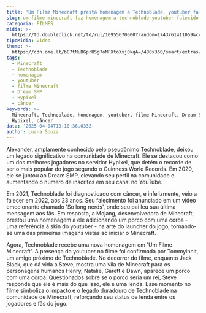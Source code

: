 ```yaml
---
title: 'Um Filme Minecraft presta homenagem a Technoblade, youtuber falecido do jogo'
slug: um-filme-minecraft-faz-homenagem-a-technoblade-youtuber-falecido-do-jogo-veja
categoria: FILMES
midia: >-
  https://td.doubleclick.net/td/rul/10955670600?random=1743761411059&cv=11&fst=1743761411059&fmt=3&bg=ffffff&guid=ON&async=1&gtm=45be5430h2v896288557za200&gcd=13l3l3l3l1l1&dma=0&tag_exp=102788824~102803279~102813109~102887800~102926062~102975949~103016951~103021830~103027016&u_w=800&u_h=600&url=https%3A%2F%2Fwww.omelete.com.br%2Ffilmes%2Fum-filme-minecraft-homenagem-technoblade-explicado&hn=www.googleadservices.com&frm=0&tiba=Um%20Filme%20Minecraft%20homenageia%20youtuber%20Technoblade%2C%20entenda!&npa=0&auid=227954477.1743761411&uaa=&uab=&uafvl=&uamb=0&uam=&uap=&uapv=&uaw=0&fledge=1&data=event%3Dgtag.config&enablejsapi=1
tipoMidia: video
thumb: >-
  https://cdn.ome.lt/bG7tMuBGprHSg7oMFXtoXxj0kqA=/480x360/smart/extras/conteudos/minecraft_AZBm6Nt.jpg
tags:
  - Minecraft
  - Technoblade
  - homenagem
  - youtuber
  - filme Minecraft
  - Dream SMP
  - Hypixel
  - câncer
keywords: >-
  Minecraft, Technoblade, homenagem, youtuber, filme Minecraft, Dream SMP,
  Hypixel, câncer
data: '2025-04-04T10:10:36.033Z'
author: Luana Souza
---
```


Alexander, amplamente conhecido pelo pseudônimo Technoblade, deixou um legado significativo na comunidade de Minecraft. Ele se destacou como um dos melhores jogadores no servidor Hypixel, que detém o recorde de ser o mais popular do jogo segundo o Guinness World Records. Em 2020, ele se juntou ao Dream SMP, elevando seu perfil na comunidade e aumentando o número de inscritos em seu canal no YouTube.

Em 2021, Technoblade foi diagnosticado com câncer, e infelizmente, veio a falecer em 2022, aos 23 anos. Seu falecimento foi anunciado em um vídeo emocionante chamado 'So long nerds', onde seu pai leu sua última mensagem aos fãs. Em resposta, a Mojang, desenvolvedora de Minecraft, prestou uma homenagem a ele adicionando um porco com uma coroa - uma referência à skin do youtuber - na arte do launcher do jogo, tornando-se uma das primeiras imagens vistas ao iniciar o Minecraft.

Agora, Technoblade recebe uma nova homenagem em 'Um Filme Minecraft'. A presença do youtuber no filme foi confirmada por Tommyinnit, um amigo próximo de Technoblade. No decorrer do filme, enquanto Jack Black, que dá vida a Steve, mostra uma vila de Minecraft para os personagens humanos Henry, Natalie, Garett e Dawn, aparece um porco com uma coroa. Questionados sobre se o porco seria um rei, Steve responde que ele é mais do que isso, ele é uma lenda. Esse momento no filme simboliza o impacto e o legado duradouro de Technoblade na comunidade de Minecraft, reforçando seu status de lenda entre os jogadores e fãs do jogo.
